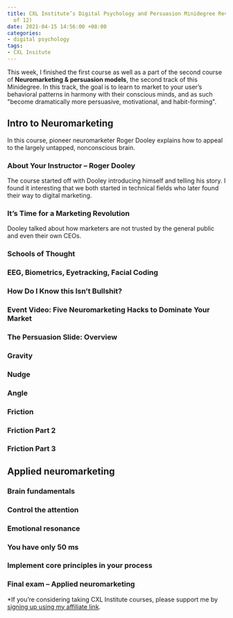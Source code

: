 ```yaml
---
title: CXL Institute’s Digital Psychology and Persuasion Minidegree Review (Part 3
  of 12)
date: 2021-04-15 14:56:00 +08:00
categories:
- digital psychology
tags:
- CXL Insitute
---
```


This week, I finished the first course as well as a part of the second course of **Neuromarketing & persuasion models**, the second track of this Minidegree. In this track, the goal is to learn to market to your user’s behavioral patterns in harmony with their conscious minds, and as such "become dramatically more persuasive, motivational, and habit-forming".

## Intro to Neuromarketing

In this course, pioneer neuromarketer Roger Dooley explains how to appeal to the largely untapped, nonconscious brain.

### About Your Instructor – Roger Dooley

The course started off with Dooley introducing himself and telling his story. I found it interesting that we both started in technical fields who later found their way to digital marketing.

### It’s Time for a Marketing Revolution

Dooley talked about how marketers are not trusted by the general public and even their own CEOs.

### Schools of Thought

### EEG, Biometrics, Eyetracking, Facial Coding

### How Do I Know this Isn’t Bullshit?

### Event Video: Five Neuromarketing Hacks to Dominate Your Market

### The Persuasion Slide: Overview

### Gravity

### Nudge

### Angle

### Friction

### Friction Part 2

### Friction Part 3

## Applied neuromarketing

### Brain fundamentals

### Control the attention

### Emotional resonance

### You have only 50 ms

### Implement core principles in your process

### Final exam – Applied neuromarketing

\*If you’re considering taking CXL Institute courses, please support me by [signing up using my affiliate link](http://cxl.com/institute/#_r_crystal80).